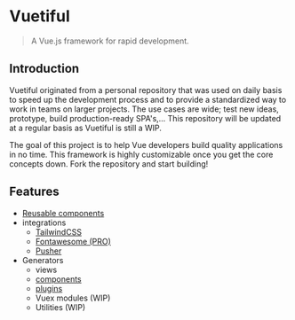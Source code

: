 # Vuetiful
> A Vue.js framework for rapid development.

## Introduction
Vuetiful originated from a personal repository that was used on daily basis to speed up the development process and to provide a standardized way to work in teams on larger projects. The use cases are wide; test new ideas, prototype, build production-ready SPA's,... This repository will be updated at a regular basis as Vuetiful is still a WIP.

The goal of this project is to help Vue developers build quality applications in no time. This framework is highly customizable once you get the core concepts down. Fork the repository and start building!

## Features

* [Reusable components](/docs/essentials/components.html#base-components)
* integrations
  - [TailwindCSS](https://tailwindcss.com/)
  - [Fontawesome (PRO)](https://fontawesome.com/)
  - [Pusher](https://pusher.com)
* Generators
  - views
  - [components](/docs/essentials/components.html#generating-components)
  - [plugins](/docs/plugins/creating.html)
  - Vuex modules (WIP)
  - Utilities (WIP)


